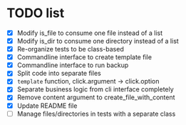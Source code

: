  # TODO list
 - [X] Modify is_file to consume one file instead of a list
 - [X] Modify is_dir to consume one directory instead of a list
 - [X] Re-organize tests to be class-based
 - [X] Commandline interface to create template file
 - [X] Commandline interface to run backup
 - [X] Split code into separate files
 - [X] `template` function, click.argument -> click.option
 - [X] Separate business logic from cli interface completely
 - [X] Remove content argument to create_file_with_content
 - [X] Update README file
 - [ ] Manage files/directories in tests with a separate class
